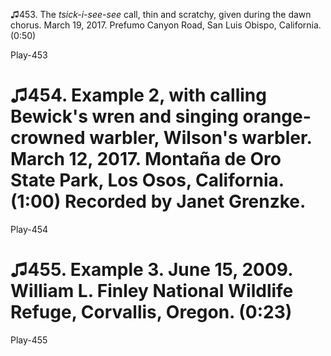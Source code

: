♫453. The *tsick-i-see-see* call, thin and scratchy, given during the
dawn chorus. March 19, 2017. Prefumo Canyon Road, San Luis Obispo,
California. (0:50)

Play-453

♫454. Example 2, with calling Bewick's wren and singing orange-crowned warbler, Wilson's warbler. March 12, 2017. Montaña de Oro State Park, Los Osos, California. (1:00) Recorded by Janet Grenzke.
====================================================================================================================================================================================================

Play-454

♫455. Example 3. June 15, 2009. William L. Finley National Wildlife Refuge, Corvallis, Oregon. (0:23)
=====================================================================================================

Play-455
